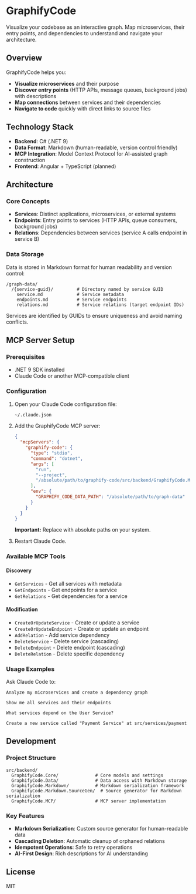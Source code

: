 # GraphifyCode

Visualize your codebase as an interactive graph. Map microservices, their entry points, and dependencies to understand and navigate your architecture.

## Overview

GraphifyCode helps you:
- **Visualize microservices** and their purpose
- **Discover entry points** (HTTP APIs, message queues, background jobs) with descriptions
- **Map connections** between services and their dependencies
- **Navigate to code** quickly with direct links to source files

## Technology Stack

- **Backend**: C# (.NET 9)
- **Data Format**: Markdown (human-readable, version control friendly)
- **MCP Integration**: Model Context Protocol for AI-assisted graph construction
- **Frontend**: Angular + TypeScript (planned)

## Architecture

### Core Concepts

- **Services**: Distinct applications, microservices, or external systems
- **Endpoints**: Entry points to services (HTTP APIs, queue consumers, background jobs)
- **Relations**: Dependencies between services (service A calls endpoint in service B)

### Data Storage

Data is stored in Markdown format for human readability and version control:

```
/graph-data/
  /{service-guid}/         # Directory named by service GUID
    service.md             # Service metadata
    endpoints.md           # Service endpoints
    relations.md           # Service relations (target endpoint IDs)
```

Services are identified by GUIDs to ensure uniqueness and avoid naming conflicts.

## MCP Server Setup

### Prerequisites

- .NET 9 SDK installed
- Claude Code or another MCP-compatible client

### Configuration

1. Open your Claude Code configuration file:
   ```bash
   ~/.claude.json
   ```

2. Add the GraphifyCode MCP server:
   ```json
   {
     "mcpServers": {
       "graphify-code": {
         "type": "stdio",
         "command": "dotnet",
         "args": [
           "run",
           "--project",
           "/absolute/path/to/graphify-code/src/backend/GraphifyCode.MCP/GraphifyCode.MCP.csproj"
         ],
         "env": {
           "GRAPHIFY_CODE_DATA_PATH": "/absolute/path/to/graph-data"
         }
       }
     }
   }
   ```

   **Important:** Replace with absolute paths on your system.

3. Restart Claude Code.

### Available MCP Tools

#### Discovery
- `GetServices` - Get all services with metadata
- `GetEndpoints` - Get endpoints for a service
- `GetRelations` - Get dependencies for a service

#### Modification
- `CreateOrUpdateService` - Create or update a service
- `CreateOrUpdateEndpoint` - Create or update an endpoint
- `AddRelation` - Add service dependency
- `DeleteService` - Delete service (cascading)
- `DeleteEndpoint` - Delete endpoint (cascading)
- `DeleteRelation` - Delete specific dependency

### Usage Examples

Ask Claude Code to:

```
Analyze my microservices and create a dependency graph
```

```
Show me all services and their endpoints
```

```
What services depend on the User Service?
```

```
Create a new service called "Payment Service" at src/services/payment
```

## Development

### Project Structure

```
src/backend/
  GraphifyCode.Core/              # Core models and settings
  GraphifyCode.Data/              # Data access with Markdown storage
  GraphifyCode.Markdown/          # Markdown serialization framework
  GraphifyCode.Markdown.SourceGen/  # Source generator for Markdown serialization
  GraphifyCode.MCP/               # MCP server implementation
```

### Key Features

- **Markdown Serialization**: Custom source generator for human-readable data
- **Cascading Deletion**: Automatic cleanup of orphaned relations
- **Idempotent Operations**: Safe to retry operations
- **AI-First Design**: Rich descriptions for AI understanding

## License

MIT
